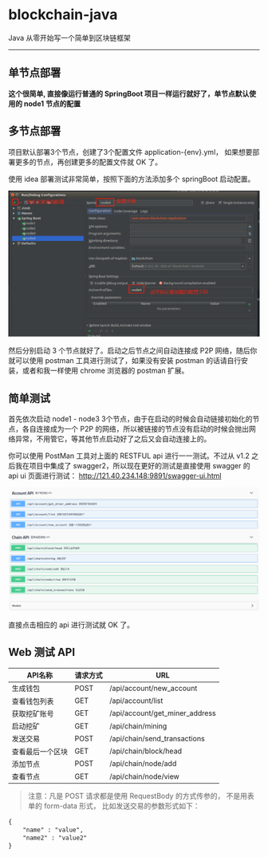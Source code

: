 # blockchain-java

Java 从零开始写一个简单到区块链框架

-----------------------------------------------


## 单节点部署
__这个很简单, 直接像运行普通的 SpringBoot 项目一样运行就好了，单节点默认使用的 node1 节点的配置__

## 多节点部署
项目默认部署3个节点，创建了3个配置文件 application-{env}.yml， 
如果想要部署更多的节点，再创建更多的配置文件就 OK 了。

使用 idea 部署测试非常简单，按照下面的方法添加多个 springBoot 启动配置。

![](imgs/install.png)

然后分别启动 3 个节点就好了。启动之后节点之间自动连接成 P2P 网络，随后你就可以使用 postman 工具进行测试了，如果没有安装 postman 的话请自行安装，或者和我一样使用 chrome 浏览器的 postman 扩展。

## 简单测试
首先依次启动 node1 - node3 3个节点，由于在启动的时候会自动链接初始化的节点，各自连接成为一个 P2P 的网络，所以被链接的节点没有启动的时候会抛出网络异常，不用管它，等其他节点启动好了之后又会自动连接上的。

你可以使用 PostMan 工具对上面的 RESTFUL api 进行一一测试。不过从 v1.2 之后我在项目中集成了 swagger2，所以现在更好的测试是直接使用 swagger 
的 api ui 页面进行测试： http://121.40.234.148:9891/swagger-ui.html

 ![](imgs/api.png)
 
 直接点击相应的 api 进行测试就 OK 了。
 
 ## Web 测试 API
 
 API名称 | 请求方式 | URL 
 --------|---------|------
 生成钱包 | POST | /api/account/new_account
 查看钱包列表 | GET | /api/account/list
 获取挖矿账号 | GET | /api/account/get_miner_address
 启动挖矿 | GET | /api/chain/mining
 发送交易 | POST | /api/chain/send_transactions
 查看最后一个区块 | GET | /api/chain/block/head
 添加节点 | POST | /api/chain/node/add
 查看节点 | GET | /api/chain/node/view
 
 > 注意：凡是 POST 请求都是使用 RequestBody 的方式传参的， 不是用表单的 form-data 形式， 比如发送交易的参数形式如下：
 
 ```
 {
     "name" : "value",
     "name2" : "value2"
 }
 ```

